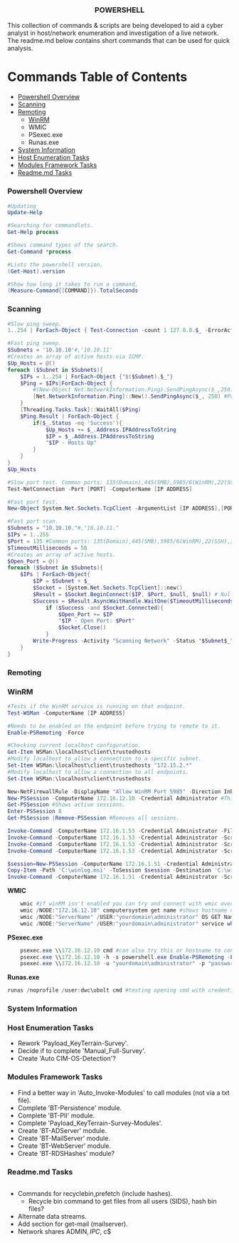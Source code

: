 <h3 style="text-align: center;">POWERSHELL</h3>


This collection of commands & scripts are being developed to aid a cyber analyst in host/network enumeration and investigation of a live network. The readme.md below contains short commands that can be used for quick analysis.

# Commands Table of Contents
- [Powershell Overview](#powershell-overview)
- [Scanning](#scanning)
- [Remoting](#remoting)
  - [WinRM](#winrm)
  - WMIC
  - PSexec.exe
  - Runas.exe
- [System Information](#system-information)
- [Host Enumeration Tasks](#host-enumeration-tasks)
- [Modules Framework Tasks](#modules-framework-tasks)
- [Readme.md Tasks](#readmemd-tasks)

### **Powershell Overview**
```powershell
#Updating
Update-Help

#Searching for commandlets.
Get-Help process

#Shows command types of the search.
Get-Command *process

#Lists the powershell version.
(Get-Host).version

#Show how long it takes to run a command.
(Measure-Command{[COMMAND]}).TotalSeconds
```

### **Scanning**
```powershell
#Slow ping sweep.
1..254 | ForEach-Object { Test-Connection -count 1 127.0.0.$_ -ErrorAction SilentlyContinue}
```
```powershell
#Fast ping sweep.
$Subnets = '10.10.10'#,'10.10.11'
#Creates an array of active hosts via ICMP.
$Up_Hosts = @()
foreach ($Subnet in $Subnets){
    $IPs = 1..254 | ForEach-Object {"$($Subnet).$_"}
    $Ping = $IPs|ForEach-Object {
        #(New-Object Net.NetworkInformation.Ping).SendPingAsync($_,250) 
        [Net.NetworkInformation.Ping]::New().SendPingAsync($_, 250) #PowerShell v5
    }
    [Threading.Tasks.Task]::WaitAll($Ping)
    $Ping.Result | ForEach-Object {
        if($_.Status -eq 'Success'){
            $Up_Hosts += $_.Address.IPAddressToString
            $IP = $_.Address.IPAddressToString
            "$IP - Hosts Up"
        }
    }
}
$Up_Hosts
```
```powershell
#Slow port test. Common ports: 135(Domain),445(SMB),5985/6(WinRM),22(SSH),3389(RDP)
Test-NetConnection -Port [PORT] -ComputerName [IP ADDRESS]
```
```powershell
#Fast port test.
New-Object System.Net.Sockets.TcpClient -ArgumentList [IP ADDRESS],[PORT]
```
```powershell
#Fast port scan.
$Subnets = "10.10.10."#,"10.10.11."
$IPs = 1..255
$Port = 135 #Common ports: 135(Domain),445(SMB),5985/6(WinRM),22(SSH),3389(RDP)
$TimeoutMilliseconds = 50
#Creates an array of active hosts.
$Open_Port = @()
foreach ($Subnet in $Subnets){
    $IPs | ForEach-Object{
        $IP = $Subnet + $_
        $Socket = [System.Net.Sockets.TcpClient]::new()
        $Result = $Socket.BeginConnect($IP, $Port, $null, $null) # Null 1 is optional callback methods, null 2 is operation state for callback method.
        $Success = $Result.AsyncWaitHandle.WaitOne($TimeoutMilliseconds)
            if ($Success -and $Socket.Connected){
                $Open_Port += $IP
                "$IP - Open Port: $Port"
                $Socket.Close()
            }
        Write-Progress -Activity "Scanning Network" -Status "$Subnet$_" -PercentComplete (($_/($IPs.Count))*100) # Progress bar.
    }
}
```

### **Remoting**
### WinRM
```powershell
#Tests if the WinRM service is running on that endpoint.
Test-WSMan -ComputerName [IP ADDRESS]
```
```powershell
#Needs to be enabled on the endpoint before trying to remote to it.
Enable-PSRemoting -Force
```
```powershell
#Checking current localhost configuration.
Get-Item WSMan:\localhost\client\trustedhosts
#Modify localhost to allow a connection to a specific subnet.
Set-Item WSMan:\localhost\client\trustedhosts "172.15.2.*"
#Modify localhost to allow a connection to all endpoints.
Set-Item WSMan:\localhost\client\trustedhosts
```
```powershell
New-NetFirewallRule -DisplayName "Allow WinRM Port 5985" -Direction Inbound -LocalPort 5985 -Protocol TCP -Action Allow #Opening port 5985 on endpoint if 'Enable-PsRemoting' doesn't work.
New-PSSession -ComputerName 172.16.12.10 -Credential Administrator #This will start a session but keep you local (For credentials it can be local or domain)
Get-PSSession #Shows active sessions.
Enter-PSSession 8 
Get-PSSession |Remove-PSSession #Removes all sessions.

Invoke-Command -ComputerName 172.16.1.53 -Credential Administrator -FilePath C:\windows\file.ps1 #running a local script on a remote box
Invoke-Command -ComputerName 172.16.1.53 -Credential Administrator -ScriptBlock {Start-Process -FilePath 'C:\file.exe'} #running a file on the remote box
Invoke-Command -ComputerName 172.16.1.53 -Credential Administrator -ScriptBlock {Get-ChildItem C:\Users\Bob\Desktop} #viewing files on remote box
Invoke-Command -ComputerName 172.16.1.53 -Credential Administrator -ScriptBlock {Get-Content C:\Users\Bob\Desktop\Names.txt} #viewing contents of file on remote box

$session=New-PSSession -ComputerName 172.16.1.51 -Credential Administrator #create session and copy item from it to local box
Copy-Item -Path 'C:\winlog.msi' -ToSession $session -Destination 'C:\winlog.msi' #copy a file to that session
Invoke-Command -ComputerName 172.16.1.51 -Credential Administrator -ScriptBlock {Start-Process -FilePath 'C:\winlog.msi' Get-Service winlogbeat} #run that file and show if the service is up
```



**WMIC**
```powershell
    wmic #if winRM isn't enabled you can try and connect with wmic over port 135(RPC of TCP). Open terminal or cmd to enter a wmic prompt
    wmic /NODE:"172.16.12.10" computersystem get name #shows hostname of the endpoint
    wmic /NODE:"ServerName" /USER:"yourdomain\administrator" OS GET Name #shows OS name, can use as a test
    wmic /NODE:"ServerName" /USER:"yourdomain\administrator" service where caption="Windows Remote Management (WS-Management)" call startservice #starts service on a remote host

```
**PSexec.exe**
```powershell
    psexec.exe \\172.16.12.10 cmd #can also try this or hostname to connect over 135 & 445. 
    psexec.exe \\172.16.12.10 -h -s powershell.exe Enable-PSRemoting -Force
    psexec.exe \\172.16.12.10 -u "yourdomain\administrator" -p "password" -s C:\Windows\System32\winrm.cmd quickconfig -q  

```
**Runas.exe**
```powershell
runas /noprofile /user:dwc\ubolt cmd #testing opening cmd with credentials.

```



### **System Information**

### **Host Enumeration Tasks**
- Rework 'Payload_KeyTerrain-Survey'.
- Decide if to complete 'Manual_Full-Survey'.
- Create 'Auto CIM-OS-Detection'?

### **Modules Framework Tasks**
- Find a better way in 'Auto_Invoke-Modules' to call modules (not via a txt file).
- Complete 'BT-Persistence' module.
- Complete 'BT-PII' module.
- Complete 'Payload_KeyTerrain-Survey-Modules'.
- Create 'BT-ADServer' module.
- Create 'BT-MailServer' module.
- Create 'BT-WebServer' module.
- Create 'BT-RDSHashes' module?

### **Readme.md Tasks**
```powershell

```
- Commands for recyclebin,prefetch (include hashes).
  - Recycle bin command to get files from all users (SIDS), hash bin files?
- Alternate data streams.
- Add section for get-mail (mailserver).
- Network shares ADMIN$, IPC$, c$